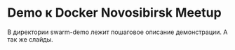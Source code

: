 # Demo к Docker Novosibirsk Meetup

В директории swarm-demo лежит пошаговое описание демонстрации.
А так же слайды.
